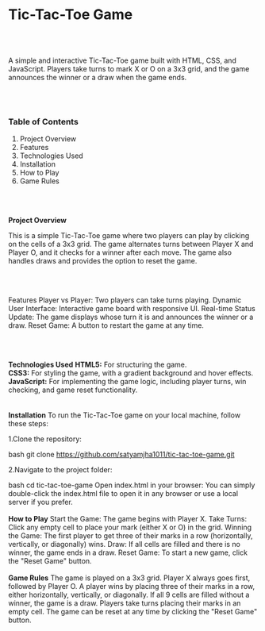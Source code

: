 <h1>Tic-Tac-Toe Game</h1><br><br>

<p>A simple and interactive Tic-Tac-Toe game built with HTML, CSS, and JavaScript. Players take turns to mark X or O on a 3x3 grid, and the game announces the winner or a draw when the game ends.</p><br><br>

<h3><b>Table of Contents</b></h3>
<ol>
<li>Project Overview
<li>Features
<li>Technologies Used
<li>Installation
<li>How to Play
<li>Game Rules
</ol><br><br>

<b>Project Overview</b>
<p>This is a simple Tic-Tac-Toe game where two players can play by clicking on the cells of a 3x3 grid. The game alternates turns between Player X and Player O, and it checks for a winner after each move. The game also handles draws and provides the option to reset the game.</p><br><br>

Features
Player vs Player: Two players can take turns playing.
Dynamic User Interface: Interactive game board with responsive UI.
Real-time Status Update: The game displays whose turn it is and announces the winner or a draw.
Reset Game: A button to restart the game at any time.

<br><br>

<b>Technologies Used</b>
<b>HTML5:</b> For structuring the game.<br>
<b>CSS3:</b> For styling the game, with a gradient background and hover effects.<br>
<b>JavaScript:</b> For implementing the game logic, including player turns, win checking, and game reset functionality.<br>
<br><br>
<b>Installation</b>
To run the Tic-Tac-Toe game on your local machine, follow these steps:

1.Clone the repository:

bash
git clone https://github.com/satyamjha1011/tic-tac-toe-game.git

2.Navigate to the project folder:

bash
cd tic-tac-toe-game
Open index.html in your browser: You can simply double-click the index.html file to open it in any browser or use a local server if you prefer.
<br><br>
<b>How to Play</b>
Start the Game: The game begins with Player X.
Take Turns: Click any empty cell to place your mark (either X or O) in the grid.
Winning the Game: The first player to get three of their marks in a row (horizontally, vertically, or diagonally) wins.
Draw: If all cells are filled and there is no winner, the game ends in a draw.
Reset Game: To start a new game, click the "Reset Game" button.
<br><br>
<b>Game Rules</b>
The game is played on a 3x3 grid.
Player X always goes first, followed by Player O.
A player wins by placing three of their marks in a row, either horizontally, vertically, or diagonally.
If all 9 cells are filled without a winner, the game is a draw.
Players take turns placing their marks in an empty cell.
The game can be reset at any time by clicking the "Reset Game" button.